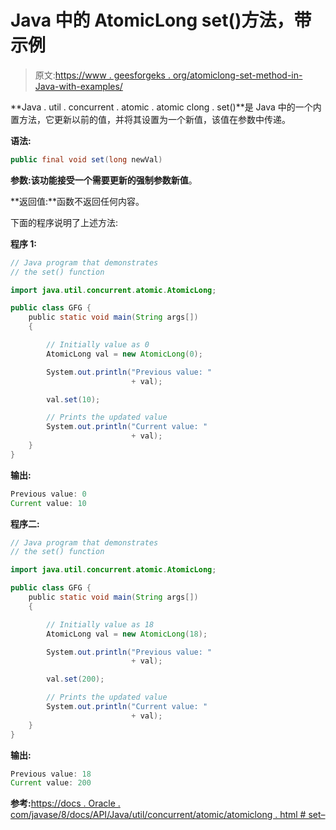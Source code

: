 # Java 中的 AtomicLong set()方法，带示例

> 原文:[https://www . geesforgeks . org/atomiclong-set-method-in-Java-with-examples/](https://www.geeksforgeeks.org/atomiclong-set-method-in-java-with-examples/)

**Java . util . concurrent . atomic . atomic clong . set()**是 Java 中的一个内置方法，它更新以前的值，并将其设置为一个新值，该值在参数中传递。

**语法:**

```java
public final void set(long newVal)

```

**参数:**该功能接受一个需要更新的强制参数**新值**。

**返回值:**函数不返回任何内容。

下面的程序说明了上述方法:

**程序 1:**

```java
// Java program that demonstrates
// the set() function

import java.util.concurrent.atomic.AtomicLong;

public class GFG {
    public static void main(String args[])
    {

        // Initially value as 0
        AtomicLong val = new AtomicLong(0);

        System.out.println("Previous value: "
                           + val);

        val.set(10);

        // Prints the updated value
        System.out.println("Current value: "
                           + val);
    }
}
```

**输出:**

```java
Previous value: 0
Current value: 10

```

**程序二:**

```java
// Java program that demonstrates
// the set() function

import java.util.concurrent.atomic.AtomicLong;

public class GFG {
    public static void main(String args[])
    {

        // Initially value as 18
        AtomicLong val = new AtomicLong(18);

        System.out.println("Previous value: "
                           + val);

        val.set(200);

        // Prints the updated value
        System.out.println("Current value: "
                           + val);
    }
}
```

**输出:**

```java
Previous value: 18
Current value: 200

```

**参考:**[https://docs . Oracle . com/javase/8/docs/API/Java/util/concurrent/atomic/atomiclong . html # set–](https://docs.oracle.com/javase/8/docs/api/java/util/concurrent/atomic/AtomicLong.html#set--)